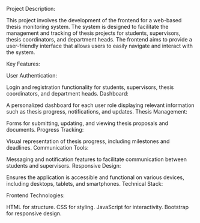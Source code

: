 Project Description:

This project involves the development of the frontend for a web-based thesis monitoring system. The system is designed to facilitate the management and tracking of thesis projects for students, supervisors, thesis coordinators, and department heads. The frontend aims to provide a user-friendly interface that allows users to easily navigate and interact with the system.

Key Features:

User Authentication:

Login and registration functionality for students, supervisors, thesis coordinators, and department heads.
Dashboard:

A personalized dashboard for each user role displaying relevant information such as thesis progress, notifications, and updates.
Thesis Management:

Forms for submitting, updating, and viewing thesis proposals and documents.
Progress Tracking:

Visual representation of thesis progress, including milestones and deadlines.
Communication Tools:

Messaging and notification features to facilitate communication between students and supervisors.
Responsive Design:

Ensures the application is accessible and functional on various devices, including desktops, tablets, and smartphones.
Technical Stack:

Frontend Technologies:

HTML for structure.
CSS for styling.
JavaScript for interactivity.
Bootstrap for responsive design.
